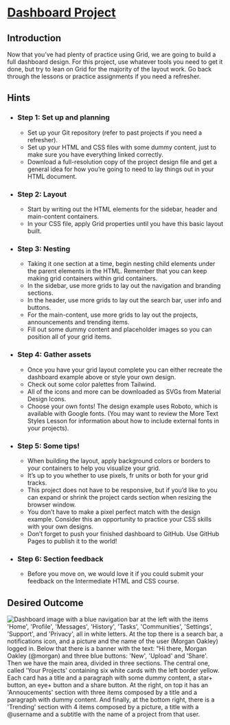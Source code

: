 # [Dashboard Project](https://www.theodinproject.com/lessons/node-path-intermediate-html-and-css-admin-dashboard#step-1-set-up-and-planning)

## Introduction

Now that you’ve had plenty of practice using Grid, we are going to build a full dashboard design. For this project, use whatever tools you need to get it done, but try to lean on Grid for the majority of the layout work. Go back through the lessons or practice assignments if you need a refresher.

## Hints

- ### Step 1: Set up and planning
  - Set up your Git repository (refer to past projects if you need a refresher).
  - Set up your HTML and CSS files with some dummy content, just to make sure you have everything linked correctly.
  - Download a full-resolution copy of the project design file and get a general idea for how you’re going to need to lay things out in your HTML document.
- ### Step 2: Layout
  - Start by writing out the HTML elements for the sidebar, header and main-content containers.
  - In your CSS file, apply Grid properties until you have this basic layout built.
- ### Step 3: Nesting
  - Taking it one section at a time, begin nesting child elements under the parent elements in the HTML. Remember that you can keep making grid containers within grid containers.
  - In the sidebar, use more grids to lay out the navigation and branding sections.
  - In the header, use more grids to lay out the search bar, user info and buttons.
  - For the main-content, use more grids to lay out the projects, announcements and trending items.
  - Fill out some dummy content and placeholder images so you can position all of your grid items.
- ### Step 4: Gather assets
  - Once you have your grid layout complete you can either recreate the dashboard example above or style your own design.
  - Check out some color palettes from Tailwind.
  - All of the icons and more can be downloaded as SVGs from Material Design Icons.
  - Choose your own fonts! The design example uses Roboto, which is available with Google fonts. (You may want to review the More Text Styles Lesson for information about how to include external fonts in your projects).
- ### Step 5: Some tips!
  - When building the layout, apply background colors or borders to your containers to help you visualize your grid.
  - It’s up to you whether to use pixels, fr units or both for your grid tracks.
  - This project does not have to be responsive, but if you’d like to you can expand or shrink the project cards section when resizing the browser window.
  - You don’t have to make a pixel perfect match with the design example. Consider this an opportunity to practice your CSS skills with your own designs.
  - Don’t forget to push your finished dashboard to GitHub. Use GitHub Pages to publish it to the world!
- ### Step 6: Section feedback
  - Before you move on, we would love it if you could submit your feedback on the Intermediate HTML and CSS course.

## Desired Outcome

![Dashboard image with a blue navigation bar at the left with the items 'Home', 'Profile', 'Messages', 'History', 'Tasks', 'Communities', 'Settings', 'Support', and 'Privacy', all in white letters. At the top there is a search bar, a notifications icon, and a picture and the name of the user (Morgan Oakley) logged in. Below that there is a banner with the text: "Hi there,  Morgan Oakley (@morgan) and three blue buttons: 'New', 'Upload' and 'Share'. Then we have the main area, divided in three sections. The central one, called 'Your Projects' containing six white cards with the left border yellow. Each card has a title and a paragraph with some dummy content, a star+ button, an eye+ button and a share button. At the right, on top it has an 'Annoucements' section with three items composed by a title and a paragraph with dummy content. And finally, at the bottom right, there is a 'Trending' section with 4 items composed by a picture, a title with a @username and a subtitle with the name of a project from that user.](dashboard-project.png)
